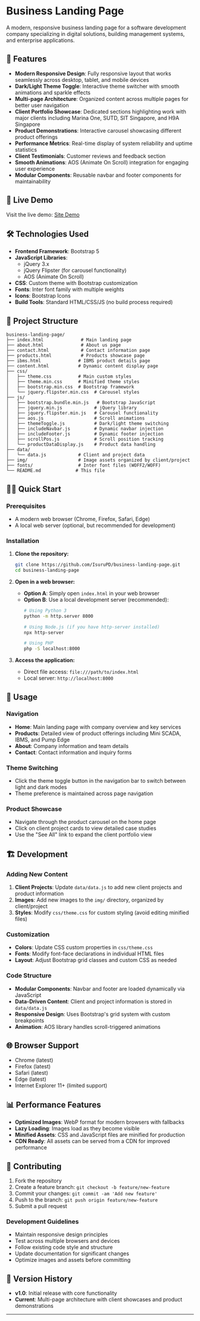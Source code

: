 # Business Landing Page

A modern, responsive business landing page for a software development company specializing in digital solutions, building management systems, and enterprise applications.

## 🌟 Features

- **Modern Responsive Design**: Fully responsive layout that works seamlessly across desktop, tablet, and mobile devices
- **Dark/Light Theme Toggle**: Interactive theme switcher with smooth animations and sparkle effects
- **Multi-page Architecture**: Organized content across multiple pages for better user navigation
- **Client Portfolio Showcase**: Dedicated sections highlighting work with major clients including Marina One, SUTD, SIT Singapore, and H9A Singapore
- **Product Demonstrations**: Interactive carousel showcasing different product offerings
- **Performance Metrics**: Real-time display of system reliability and uptime statistics
- **Client Testimonials**: Customer reviews and feedback section
- **Smooth Animations**: AOS (Animate On Scroll) integration for engaging user experience
- **Modular Components**: Reusable navbar and footer components for maintainability

## 🚀 Live Demo

Visit the live demo: [Site Demo](https://www.sample-site.com/demo)

## 🛠️ Technologies Used

- **Frontend Framework**: Bootstrap 5
- **JavaScript Libraries**:
  - jQuery 3.x
  - jQuery Flipster (for carousel functionality)
  - AOS (Animate On Scroll)
- **CSS**: Custom theme with Bootstrap customization
- **Fonts**: Inter font family with multiple weights
- **Icons**: Bootstrap Icons
- **Build Tools**: Standard HTML/CSS/JS (no build process required)

## 📁 Project Structure

```
business-landing-page/
├── index.html              # Main landing page
├── about.html              # About us page  
├── contact.html            # Contact information page
├── products.html           # Products showcase page
├── ibms.html              # IBMS product details page
├── content.html           # Dynamic content display page
├── css/
│   ├── theme.css          # Main custom styles
│   ├── theme.min.css      # Minified theme styles
│   ├── bootstrap.min.css  # Bootstrap framework
│   └── jquery.flipster.min.css  # Carousel styles
├── js/
│   ├── bootstrap.bundle.min.js   # Bootstrap JavaScript
│   ├── jquery.min.js            # jQuery library
│   ├── jquery.flipster.min.js   # Carousel functionality
│   ├── aos.js                   # Scroll animations
│   ├── themeToggle.js           # Dark/light theme switching
│   ├── includeNavbar.js         # Dynamic navbar injection
│   ├── includeFooter.js         # Dynamic footer injection
│   ├── scrollPos.js             # Scroll position tracking
│   └── productDataDisplay.js    # Product data handling
├── data/
│   └── data.js            # Client and project data
├── img/                   # Image assets organized by client/project
├── fonts/                 # Inter font files (WOFF2/WOFF)
└── README.md             # This file
```

## 🏃‍♂️ Quick Start

### Prerequisites

- A modern web browser (Chrome, Firefox, Safari, Edge)
- A local web server (optional, but recommended for development)

### Installation

1. **Clone the repository:**
   ```bash
   git clone https://github.com/IsuruPD/business-landing-page.git
   cd business-landing-page
   ```

2. **Open in a web browser:**
   - **Option A**: Simply open `index.html` in your web browser
   - **Option B**: Use a local development server (recommended):
     ```bash
     # Using Python 3
     python -m http.server 8000
     
     # Using Node.js (if you have http-server installed)
     npx http-server
     
     # Using PHP
     php -S localhost:8000
     ```

3. **Access the application:**
   - Direct file access: `file:///path/to/index.html`
   - Local server: `http://localhost:8000`

## 🎯 Usage

### Navigation
- **Home**: Main landing page with company overview and key services
- **Products**: Detailed view of product offerings including Mini SCADA, IBMS, and Pump Edge
- **About**: Company information and team details
- **Contact**: Contact information and inquiry forms

### Theme Switching
- Click the theme toggle button in the navigation bar to switch between light and dark modes
- Theme preference is maintained across page navigation

### Product Showcase
- Navigate through the product carousel on the home page
- Click on client project cards to view detailed case studies
- Use the "See All" link to expand the client portfolio view

## 🏗️ Development

### Adding New Content

1. **Client Projects**: Update `data/data.js` to add new client projects and product information
2. **Images**: Add new images to the `img/` directory, organized by client/project
3. **Styles**: Modify `css/theme.css` for custom styling (avoid editing minified files)

### Customization

- **Colors**: Update CSS custom properties in `css/theme.css`
- **Fonts**: Modify font-face declarations in individual HTML files
- **Layout**: Adjust Bootstrap grid classes and custom CSS as needed

### Code Structure

- **Modular Components**: Navbar and footer are loaded dynamically via JavaScript
- **Data-Driven Content**: Client and project information is stored in `data/data.js`
- **Responsive Design**: Uses Bootstrap's grid system with custom breakpoints
- **Animation**: AOS library handles scroll-triggered animations

## 🌐 Browser Support

- Chrome (latest)
- Firefox (latest)
- Safari (latest)
- Edge (latest)
- Internet Explorer 11+ (limited support)

## 📊 Performance Features

- **Optimized Images**: WebP format for modern browsers with fallbacks
- **Lazy Loading**: Images load as they become visible
- **Minified Assets**: CSS and JavaScript files are minified for production
- **CDN Ready**: All assets can be served from a CDN for improved performance

## 🤝 Contributing

1. Fork the repository
2. Create a feature branch: `git checkout -b feature/new-feature`
3. Commit your changes: `git commit -am 'Add new feature'`
4. Push to the branch: `git push origin feature/new-feature`
5. Submit a pull request

### Development Guidelines

- Maintain responsive design principles
- Test across multiple browsers and devices
- Follow existing code style and structure
- Update documentation for significant changes
- Optimize images and assets before committing

## 🔄 Version History

- **v1.0**: Initial release with core functionality
- **Current**: Multi-page architecture with client showcases and product demonstrations

---
